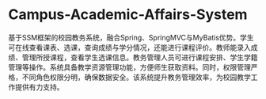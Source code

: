 # Campus-Academic-Affairs-System
基于SSM框架的校园教务系统，融合Spring、SpringMVC与MyBatis优势。学生可在线查看课表、选课，查询成绩与学分情况，还能进行课程评价。教师能录入成绩、管理所授课程，查看学生选课信息。教务管理人员可进行课程安排、学生学籍管理等操作。系统具备教学资源管理功能，方便师生获取资料。同时，权限管理严格，不同角色权限分明，确保数据安全。该系统提升教务管理效率，为校园教学工作提供有力支持。
